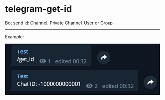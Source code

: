 # telegram-get-id

Bot send id: Channel, Private Channel, User or Group

---------

Example:

![](img/demo.png)
